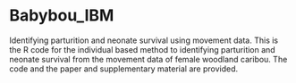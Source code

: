 Babybou_IBM
===========

Identifying parturition and neonate survival using movement data. This is the R code for the individual based method to identifying parturition and neonate survival from the movement data of female woodland caribou. The code and the paper and supplementary material are provided.
